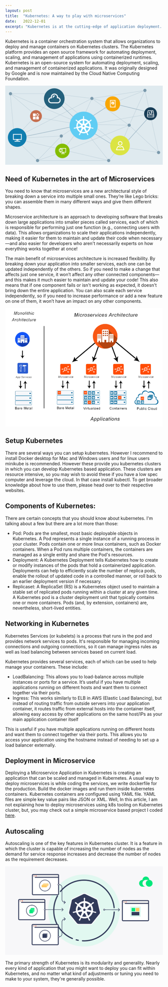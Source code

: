 ```yaml
---
layout: post
title:  "Kubernetes: A way to play with microservices"
date:   2022-12-01
excerpt: "Kubernetes is at the cutting-edge of application deployment. The best way to kick-start your DevOps career is by learning how to effectively deploy Kubernetes.   "
---
```


Kubernetes is a container orchestration system that allows organizations to deploy and manage containers on Kubernetes clusters. 
The Kubernetes platform provides an open source framework for automating deployment, scaling, and management of applications using containerized runtimes.
Kubernetes is an open-source system for automating deployment, scaling, and management of containerized applications. 
It was originally designed by Google and is now maintained by the Cloud Native Computing Foundation.

![k8s](/assets/images/kubernetes.png)

## Need of Kubernetes in the art of Microservices
You need to know that microservices are a new architectural style of breaking down a service into multiple small ones. 
They’re like Lego bricks: you can assemble them in many different ways and give them different shapes.

Microservice architecture is an approach to developing software that breaks down large applications into smaller pieces called services, 
each of which is responsible for performing just one function (e.g., connecting users with data). 
This allows organizations to scale their applications independently, making it easier for them to maintain and update their code when necessary—and also easier for developers who aren't necessarily experts on how everything works together at once!

The main benefit of microservices architecture is increased flexibility. 
By breaking down your application into smaller services, each one can be updated independently of the others. 
So if you need to make a change that affects just one service, it won’t affect any other connected components—and this makes it much easier to maintain and update your code! 
This also means that if one component fails or isn't working as expected, it doesn't bring down the entire application. 
You can also scale each service independently, so if you need to increase performance or add a new feature on one of them, it won’t have an impact on any other components.

<img align="centre" src ="/assets/images/microservices-vs-monolithic.png" />

## Setup Kubernetes
There are several ways you can setup kubernetes. However I recommend to install Docker desktop for Mac and Windows users and for linux users minikube is recommended.
However these provide you kubernetes clusters in which you can develop Kubernetes based application. These clusters are resource intensive, so you may wish to avoid these if you have a low spec computer and leverage the cloud.
In that case install kubectl. To get broader knowledge about how to use them, please head over to their respective websites.

## Components of Kubernetes:
There are certain concepts that you should know about kubernetes. I'm talking about a few but there are a lot more than those:
  - Pod: Pods are the smallest, most basic deployable objects in Kubernetes. A Pod represents a single instance of a running process in your cluster. Pods contain one or more linux containers, such as Docker containers. When a Pod runs multiple containers, the containers are managed as a single entity and share the Pod's resources.
  - Deployment: A Kubernetes Deployment tells Kubernetes how to create or modify instances of the pods that hold a containerized application. Deployments can help to efficiently scale the number of replica pods, enable the rollout of updated code in a controlled manner, or roll back to an earlier deployment version if necessary.
  - Replicaset: A ReplicaSet (RS) is a Kubernetes object used to maintain a stable set of replicated pods running within a cluster at any given time. A Kubernetes pod is a cluster deployment unit that typically contains one or more containers. Pods (and, by extension, containers) are, nevertheless, short-lived entities.

## Networking in Kubernetes
Kubernetes Services (or kubelets) is a process that runs in the pod and provides network services to pods. 
It's responsible for managing incoming connections and outgoing connections, so it can manage ingress rules as well as load balancing between services based on current load.

Kubernetes provides several services, each of which can be used to help manage your containers. These include:
 - LoadBalancing: This allows you to load-balance across multiple instances or ports for a service. 
   It’s useful if you have multiple applications running on different hosts and want them to connect together via their ports.
 - Ingress: This works similarly to ELB in AWS (Elastic Load Balancing), but instead of routing traffic from outside servers into your application container, 
   it routes traffic from external hosts into the container itself, allowing easy access by other applications on the same host/IPs as your main application container itself

This is useful if you have multiple applications running on different hosts and want them to connect together via their ports. 
This allows you to access your application using the hostname instead of needing to set up a load balancer externally.

## Deployment in Microservice
Deploying a Microservice Application in Kubernetes is creating an application that can be scaled and managed in Kubernetes. 
A usual way to deploy microservices is while coding the services, we write dockerfile for the production. Build the docker images and run them inside kubernetes containers.
Kubernetes containers are configured using YAML file. YAML files are simple key value pairs like JSON or XML.
Well, In this article, I am not explaining how to deploy microservices using k8s tooling on Kubernetes cluster, but, you may check out a simple microservice based project I coded [here](https://github.com/sudip-mondal-2002/ticketing).

## Autoscaling
Autoscaling is one of the key features in Kubernetes cluster. 
It is a feature in which the cluster is capable of increasing the number of nodes as the demand for service response increases and decrease the number of nodes as the requirement decreases.

![k8s-microservices](/assets/images/kubernetes-microservices.png)

The primary strength of Kubernetes is its modularity and generality. Nearly every kind of application that you might want to deploy you can fit within Kubernetes, and no matter what kind of adjustments or tuning you need to make to your system, they're generally possible.
